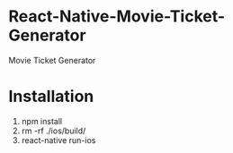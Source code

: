 # React-Native-Movie-Ticket-Generator
Movie Ticket Generator

# Installation
1. npm install
2. rm -rf ./ios/build/
3. react-native run-ios
